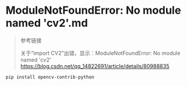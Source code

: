 # ModuleNotFoundError: No module named 'cv2'.md

> 参考链接
> 
> 关于“import CV2”出错，显示：ModuleNotFoundError: No module named 'cv2'
> <https://blog.csdn.net/qq_14822691/article/details/80988835>
>
>


    pip install opencv-contrib-python
    
    
